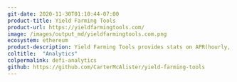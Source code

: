 ```yaml
---
git-date: 2020-11-30T01:10:44-07:00
product-title: Yield Farming Tools
product-url: https://yieldfarmingtools.com/
image: /images/output_md/yieldfarmingtools.com.png
ecosystem: ethereum
product-description: Yield Farming Tools provides stats on APR(hourly, daily, and weekly) for popular farming pools. 
coltitle:  "Analytics"
colpermalink: defi-analytics
github: https://github.com/CarterMcAlister/yield-farming-tools
---
```

